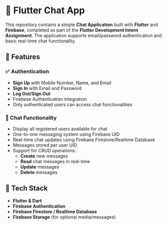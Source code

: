# 📱 Flutter Chat App

This repository contains a simple **Chat Application** built with **Flutter** and **Firebase**, completed as part of the **Flutter Development Intern Assignment**. The application supports email/password authentication and basic real-time chat functionality.

## 🚀 Features

### ✅ Authentication
- **Sign Up** with Mobile Number, Name, and Email
- **Sign In** with Email and Password
- **Log Out/Sign Out**
- Firebase Authentication integration
- Only authenticated users can access chat functionalities

### 💬 Chat Functionality
- Display all registered users available for chat
- One-to-one messaging system using Firebase UID
- Real-time chat updates using Firebase Firestore/Realtime Database
- Messages stored per user UID
- Support for CRUD operations:
  - **Create** new messages
  - **Read** chat messages in real-time
  - **Update** messages
  - **Delete** messages

## 🔧 Tech Stack
- **Flutter & Dart**
- **Firebase Authentication**
- **Firebase Firestore / Realtime Database**
- **Firebase Storage** (for optional media/messages)
